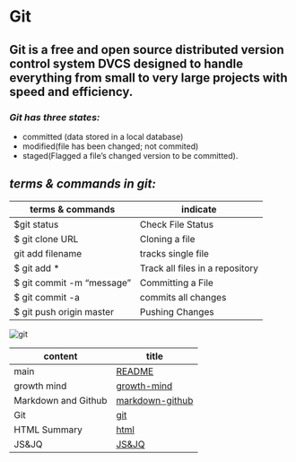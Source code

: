 # Git
## **Git is a free and open source distributed version control system DVCS designed to handle everything from small to very large projects with speed and efficiency.**

### ***Git has three states:*** 
- committed (data stored in a local database)
- modified(file has been changed; not commited) 
- staged(Flagged a file’s changed version to be committed).

## ***terms & commands in git:***

terms & commands | indicate
------------ | -------------
$git status   | Check File Status
$ git clone URL | Cloning a file
git add filename  |tracks single file
$ git add *   | Track all files in a repository
$ git commit -m “message”   | Committing a File
$ git commit -a  | commits all changes
$ git push origin master | Pushing Changes

![git](https://techies-world.com/wp-content/uploads/2016/08/git_logo.png)

content  | title
------------ | -------------
main       | [README](https://amna-alhammad.github.io/reading-notes/)
growth mind   | [growth-mind](https://amna-alhammad.github.io/reading-notes/growth-mind)
Markdown and Github       |[markdown-github](https://amna-alhammad.github.io/reading-notes/markdown-github)
Git          |[git](https://amna-alhammad.github.io/reading-notes/git)
HTML Summary     |[html](https://amna-alhammad.github.io/reading-notes/html)
 JS&JQ    | [JS&JQ](https://amna-alhammad.github.io/reading-notes/JS&JQ)
